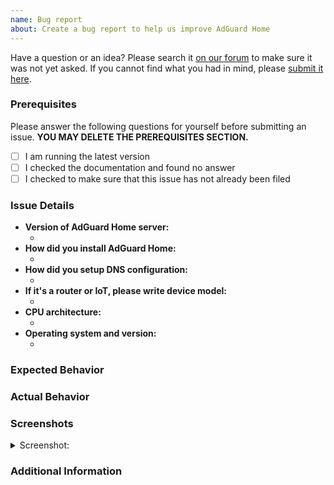 ```yaml
---
name: Bug report
about: Create a bug report to help us improve AdGuard Home
---
```


Have a question or an idea? Please search it [on our forum](https://github.com/AdguardTeam/AdGuardHome/discussions) to make sure it was not yet asked. If you cannot find what you had in mind, please [submit it here](https://github.com/AdguardTeam/AdGuardHome/discussions/new).

### Prerequisites

Please answer the following questions for yourself before submitting an issue. **YOU MAY DELETE THE PREREQUISITES SECTION.**

- [ ] I am running the latest version
- [ ] I checked the documentation and found no answer
- [ ] I checked to make sure that this issue has not already been filed

### Issue Details

<!-- Please include all relevant details about the environment you experienced the bug in.  If possible, include the result of running `./AdGuardHome -v --version` from the installation directory. -->

* **Version of AdGuard Home server:**
  * <!-- (e.g. v0.123.4) -->
* **How did you install AdGuard Home:**
  * <!-- (e.g. Built from source, Snapcraft, Docker, GitHub releases, etc.) -->
* **How did you setup DNS configuration:**
  * <!-- (System/Router/IoT) -->
* **If it's a router or IoT, please write device model:**
  * <!-- (e.g. Raspberry Pi 3 Model B) -->
* **CPU architecture:**
  * <!-- (e.g. AMD64, MIPS, etc.) -->
* **Operating system and version:**
  * <!-- (e.g. Ubuntu 18.04.1) -->

### Expected Behavior
<!-- A clear and concise description of what you expected to happen. -->

### Actual Behavior
<!-- A clear and concise description of what actually happened. -->

### Screenshots
<!-- If applicable, add screenshots to help explain your problem. -->

<details><summary>Screenshot:</summary>

<!--- drag and drop, upload or paste your screenshot to this area-->

</details>

### Additional Information
<!-- Add any other context about the problem here. -->
